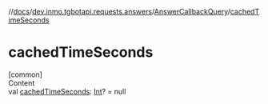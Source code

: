 //[docs](../../../index.md)/[dev.inmo.tgbotapi.requests.answers](../index.md)/[AnswerCallbackQuery](index.md)/[cachedTimeSeconds](cached-time-seconds.md)



# cachedTimeSeconds  
[common]  
Content  
val [cachedTimeSeconds](cached-time-seconds.md): [Int](https://kotlinlang.org/api/latest/jvm/stdlib/kotlin/-int/index.html)? = null  



